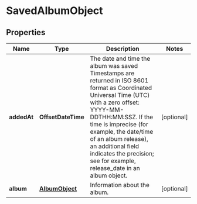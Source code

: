 

# SavedAlbumObject

## Properties

Name | Type | Description | Notes
------------ | ------------- | ------------- | -------------
**addedAt** | **OffsetDateTime** | The date and time the album was saved Timestamps are returned in ISO 8601 format as Coordinated Universal Time (UTC) with a zero offset: YYYY-MM-DDTHH:MM:SSZ. If the time is imprecise (for example, the date/time of an album release), an additional field indicates the precision; see for example, release_date in an album object.  |  [optional]
**album** | [**AlbumObject**](AlbumObject.md) | Information about the album. |  [optional]



